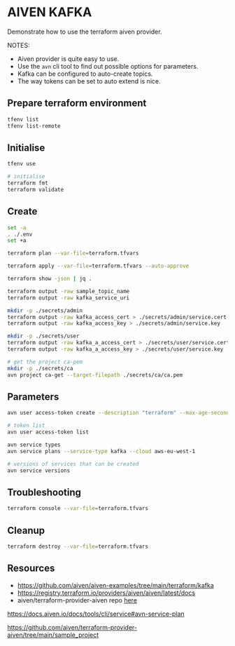 # AIVEN KAFKA

Demonstrate how to use the terraform aiven provider.  

NOTES:

* Aiven provider is quite easy to use.
* Use the `avn` cli tool to find out possible options for parameters.  
* Kafka can be configured to auto-create topics.  
* The way tokens can be set to auto extend is nice.  

## Prepare terraform environment

```sh
tfenv list     
tfenv list-remote
```

## Initialise

```sh
tfenv use

# initialise
terraform fmt
terraform validate
```

## Create

```sh
set -a
. ./.env
set +a

terraform plan --var-file=terraform.tfvars

terraform apply --var-file=terraform.tfvars --auto-approve 

terraform show -json | jq .

terraform output -raw sample_topic_name
terraform output -raw kafka_service_uri 

mkdir -p ./secrets/admin
terraform output -raw kafka_access_cert > ./secrets/admin/service.cert
terraform output -raw kafka_access_key > ./secrets/admin/service.key

mkdir -p ./secrets/user
terraform output -raw kafka_a_access_cert > ./secrets/user/service.cert
terraform output -raw kafka_a_access_key > ./secrets/user/service.key

# get the project ca-pem
mkdir -p ./secrets/ca
avn project ca-get --target-filepath ./secrets/ca/ca.pem

```

## Parameters

```sh
avn user access-token create --description "terraform" --max-age-seconds 3600 --extend-when-used

# token list
avn user access-token list

avn service types
avn service plans --service-type kafka --cloud aws-eu-west-1

# versions of services that can be created
avn service versions     
```

## Troubleshooting

```sh
terraform console --var-file=terraform.tfvars
```

## Cleanup

```sh
terraform destroy --var-file=terraform.tfvars
```

## Resources

* https://github.com/aiven/aiven-examples/tree/main/terraform/kafka
* https://registry.terraform.io/providers/aiven/aiven/latest/docs
* aiven/terraform-provider-aiven repo [here](https://github.com/aiven/terraform-provider-aiven)  

https://docs.aiven.io/docs/tools/cli/service#avn-service-plan

https://github.com/aiven/terraform-provider-aiven/tree/main/sample_project
